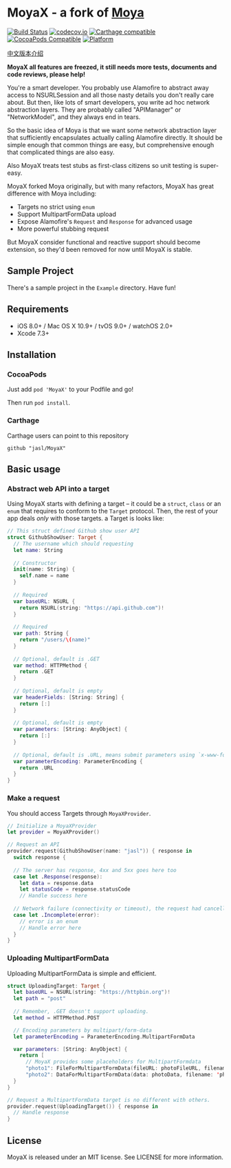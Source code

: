 MoyaX - a fork of [Moya](https://github.com/Moya/Moya)
====

[![Build Status](https://travis-ci.org/jasl/MoyaX.svg?branch=master)](https://travis-ci.org/jasl/MoyaX)
[![codecov.io](https://codecov.io/github/jasl/MoyaX/coverage.svg?branch=master)](https://codecov.io/github/jasl/MoyaX?branch=master)
[![Carthage compatible](https://img.shields.io/badge/Carthage-compatible-4BC51D.svg?style=flat)](https://github.com/Carthage/Carthage)
[![CocoaPods Compatible](https://img.shields.io/cocoapods/v/MoyaX.svg)](https://img.shields.io/cocoapods/v/MoyaX.svg)
[![Platform](https://img.shields.io/cocoapods/p/Alamofire.svg?style=flat)](http://cocoadocs.org/docsets/MoyaX)

[中文版本介绍](Readme_zh.md)

**MoyaX all features are freezed, it still needs more tests, documents and code reviews, please help!**

You're a smart developer. You probably use Alamofire to abstract away access to NSURLSession and all those nasty details you don't really care about. But then, like lots of smart developers, you write ad hoc network abstraction layers. They are probably called "APIManager" or "NetworkModel", and they always end in tears.

So the basic idea of Moya is that we want some network abstraction layer that sufficiently encapsulates actually calling Alamofire directly. It should be simple enough that common things are easy, but comprehensive enough that complicated things are also easy.

Also MoyaX treats test stubs as first-class citizens so unit testing is super-easy.

MoyaX forked Moya originally, but with many refactors, MoyaX has great difference with Moya including:

- Targets no strict using `enum`
- Support MultipartFormData upload
- Expose Alamofire's `Request` and `Response` for advanced usage
- More powerful stubbing request

But MoyaX consider functional and reactive support should become extension, so they'd been removed for now until MoyaX is stable.

## Sample Project

There's a sample project in the `Example` directory. Have fun!

## Requirements

- iOS 8.0+ / Mac OS X 10.9+ / tvOS 9.0+ / watchOS 2.0+
- Xcode 7.3+

## Installation

### CocoaPods

Just add `pod 'MoyaX'` to your Podfile and go!

Then run `pod install`.

### Carthage

Carthage users can point to this repository

```
github "jasl/MoyaX"
```

## Basic usage

### Abstract web API into a target

Using MoyaX starts with defining a target – it could be a `struct`, `class` or an `enum` that requires to conform to the `Target` protocol. Then, the rest of your app deals *only* with those targets. a Target is looks like:

```swift
// This struct defined Github show user API
struct GithubShowUser: Target {
  // The username which should requesting
  let name: String
  
  // Constructor
  init(name: String) {
    self.name = name
  }
  
  // Required
  var baseURL: NSURL {
    return NSURL(string: "https://api.github.com")!
  }
  
  // Required
  var path: String {
    return "/users/\(name)"
  }
  
  // Optional, default is .GET
  var method: HTTPMethod {
    return .GET
  }
  
  // Optional, default is empty
  var headerFields: [String: String] {
    return [:]
  }
  
  // Optional, default is empty
  var parameters: [String: AnyObject] {
    return [:]
  }
  
  // Optional, default is .URL, means submit parameters using `x-www-form-urlencoded`
  var parameterEncoding: ParameterEncoding {
    return .URL
  }
}
```

### Make a request

You should access Targets through `MoyaXProvider`.

```swift
// Initialize a MoyaXProvider
let provider = MoyaXProvider()

// Request an API
provider.request(GithubShowUser(name: "jasl")) { response in
  switch response {
  
  // The server has response, 4xx and 5xx goes here too
  case let .Response(response):
    let data = response.data
    let statusCode = response.statusCode
    // Handle success here
    
  // Network failure (connectivity or timeout), the request had cancelled or aborted or other unexpect errors goes here
  case let .Incomplete(error):
    // error is an enum
    // Handle error here
  }
}
```

### Uploading MultipartFormData

Uploading MultipartFormData is simple and efficient.

```swift
struct UploadingTarget: Target {
  let baseURL = NSURL(string: "https://httpbin.org")!
  let path = "post"
  
  // Remember, .GET doesn't support uploading.
  let method = HTTPMethod.POST

  // Encoding parameters by multipart/form-data
  let parameterEncoding = ParameterEncoding.MultipartFormData

  var parameters: [String: AnyObject] {
    return [
      // MoyaX provides some placeholders for MultipartFormdata
      "photo1": FileForMultipartFormData(fileURL: photoFileURL, filename: 'photo1.jpg', mimeType: 'image/jpeg'),
      "photo2": DataForMultipartFormData(data: photoData, filename: 'photo2.jpg', mimeType: 'image/jpeg')
  }
}

// Request a MultipartFormData target is no different with others.
provider.request(UploadingTarget()) { response in
  // Handle response
}
``` 

## License

MoyaX is released under an MIT license. See LICENSE for more information.
